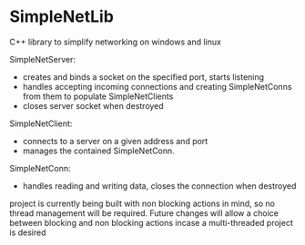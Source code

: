 # SimpleNetLib
C++ library to simplify networking on windows and linux

SimpleNetServer:
 * creates and binds a socket on the specified port, starts listening
 * handles accepting incoming connections and creating SimpleNetConns from them to populate SimpleNetClients
 * closes server socket when destroyed

SimpleNetClient:
 * connects to a server on a given address and port
 * manages the contained SimpleNetConn.

SimpleNetConn:
 * handles reading and writing data, closes the connection when destroyed
 
 project is currently being built with non blocking actions in mind, so no thread management will be required. 
 Future changes will allow a choice between blocking and non blocking actions incase a multi-threaded project is desired
